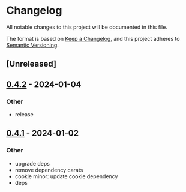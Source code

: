 # Changelog
All notable changes to this project will be documented in this file.

The format is based on [Keep a Changelog](https://keepachangelog.com/en/1.0.0/),
and this project adheres to [Semantic Versioning](https://semver.org/spec/v2.0.0.html).

## [Unreleased]

## [0.4.2](https://github.com/trillium-rs/trillium/compare/trillium-cookies-v0.4.1...trillium-cookies-v0.4.2) - 2024-01-04

### Other
- release

## [0.4.1](https://github.com/trillium-rs/trillium/compare/trillium-cookies-v0.4.0...trillium-cookies-v0.4.1) - 2024-01-02

### Other
- upgrade deps
- remove dependency carats
- cookie minor: update cookie dependency
- deps
